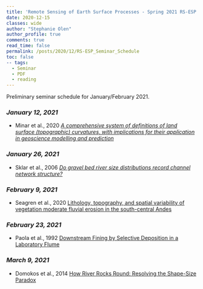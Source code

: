 ```yaml
---
title: 'Remote Sensing of Earth Surface Processes - Spring 2021 RS-ESP Seminar Schedule'
date: 2020-12-15
classes: wide
author: "Stephanie Olen"
author_profile: true
comments: true
read_time: false
permalink: /posts/2020/12/RS-ESP_Seminar_Schedule
toc: false
-- tags:
  - Seminar
  - PDF
  - reading
---
```

Preliminary seminar schedule for January/February 2021.

### *January 12, 2021*
* Minar et al., 2020 [_A comprehensive system of definitions of land surface (topographic) curvatures, with implications for their application in geoscience modelling and prediction_](https://www.dropbox.com/s/o2axgwlfcdzfz10/Minar%20et%20al.%202020%20-%20Comprehensive%20definition%20of%20Curvature.pdf?dl=0)

### *January 26, 2021*
* Sklar et al., 2006 [_Do gravel bed river size distributions record channel network structure?_](https://www.dropbox.com/s/rp8ghoxql3xnd30/sklar_2006.pdf?dl=0)

### *February 9, 2021*
* Seagren et al., 2020 [Lithology, topography, and spatial variability of vegetation moderate fluvial erosion in the south-central Andes](https://www.dropbox.com/s/bfs3qr92viiugrj/Seagren%20et%20al._2020_Lithology%20%2C%20topography%20%2C%20and%20spatial%20variability%20of%20vegetation%20moderate%20fluvial%20erosion%20in%20the%20south-central%20Andes.pdf?dl=0)

### *February 23, 2021*
* Paola et al., 1992 [Downstream Fining by Selective Deposition in a Laboratory Flume](https://www.dropbox.com/s/19ixzj7gw4hajpd/paola1992.pdf?dl=0)

### *March 9, 2021*
* Domokos et al., 2014 [How River Rocks Round: Resolving the Shape-Size Paradox](https://www.dropbox.com/s/m4khbcnt5kbexxa/domokos_2014.pdf?dl=0)
